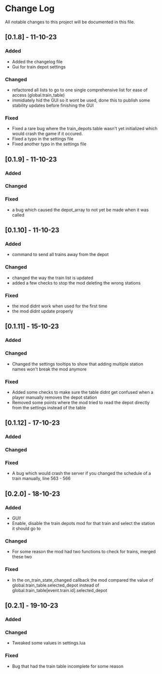 
# Change Log
All notable changes to this project will be documented in this file.
 
## [0.1.8] - 11-10-23
 
### Added
- Added the changelog file
- Gui for train depot settings
 
### Changed
- refactored all lists to go to one single comprehensive list for ease of access (global.train_table)
- immidiately hid the GUI so it wont be used, done this to publish some stability updates before finishing the GUI

### Fixed
- Fixed a rare bug where the train_depots table wasn't yet initialized which would crash the game if it occured.
- Fixed a typo in the settings file
- Fixed another typo in the settings file

## [0.1.9] - 11-10-23

### Added


### Changed


### Fixed
- a bug which caused the depot_array to not yet be made when it was called

## [0.1.10] - 11-10-23

### Added
- command to send all trains away from the depot

### Changed
- changed the way the train list is updated
- added a few checks to stop the mod deleting the wrong stations

### Fixed
- the mod didnt work when used for the first time
- the mod didnt update properly

## [0.1.11] - 15-10-23

### Added

### Changed
- Changed the settings tooltips to show that adding multiple station names won't break the mod anymore

### Fixed
- Added some checks to make sure the table didnt get confused when a player manually removes the depot station
- Removed some points where the mod tried to read the depot directly from the settings instead of the table

## [0.1.12] - 17-10-23

### Added

### Changed

### Fixed
- A bug which would crash the server if you changed the schedule of a train manually, line 563 - 566

## [0.2.0] - 18-10-23

### Added
- GUI!
- Enable, disable the train depots mod for that train and select the station it should go to

### Changed
- For some reason the mod had two functions to check for trains, merged these two

### Fixed
- In the on_train_state_changed callback the mod compared the value of global.train_table.selected_depot instead of global.train_table[event.train.id].selected_depot

## [0.2.1] - 19-10-23

### Added

### Changed
- Tweaked some values in settings.lua

### Fixed
- Bug that had the train table incomplete for some reason 
